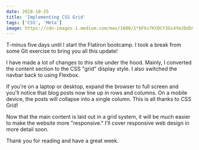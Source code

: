 ```yaml
---
date: 2018-10-25
title: 'Implementing CSS Grid'
tags: ['CSS', 'Meta']
image: https://cdn-images-1.medium.com/max/1600/1*bFks7KtDCY3Gi4YmJDdbVQ.jpeg
---
```

T-minus five days until I start the Flatiron bootcamp. I took a break from some Git exercise to bring you all this update!

I have made a lot of changes to this site under the hood. Mainly, I converted the content section to the CSS "grid" display style. I also switched the navbar back to using Flexbox.

If you're on a laptop or desktop, expand the browser to full screen and you'll notice that blog posts now line up in rows and columns. On a mobile device, the posts will collapse into a single column. This is all thanks to CSS Grid!

Now that the main content is laid out in a grid system, it will be much easier to make the website more "responsive." I'll cover responsive web design in more detail soon.

Thank you for reading and have a great week.
